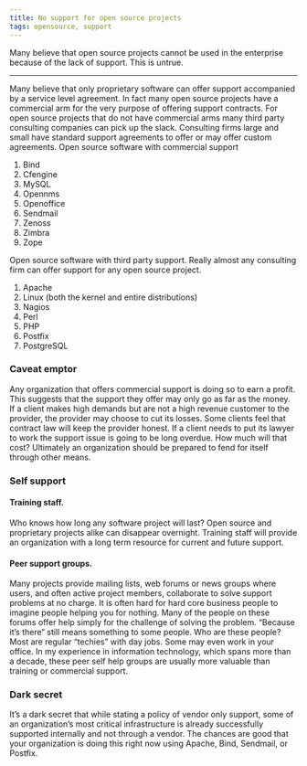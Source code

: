 ```yaml
---
title: No support for open source projects
tags: opensource, support
---
```


Many believe that open source projects cannot be used in the enterprise because
of the lack of support. This is untrue.

---

Many believe that only proprietary software can offer support accompanied by a
service level agreement. In fact many open source projects have a commercial
arm for the very purpose of offering support contracts. For open source
projects that do not have commercial arms many third party consulting companies
can pick up the slack. Consulting firms large and small have standard support
agreements to offer or may offer custom agreements.
Open source software with commercial support

1. Bind
1. Cfengine
1. MySQL
1. Opennms
1. Openoffice
1. Sendmail
1. Zenoss
1. Zimbra
1. Zope

Open source software with third party support. Really almost any consulting
firm can offer support for any open source project.

1. Apache
1. Linux (both the kernel and entire distributions)
1. Nagios
1. Perl
1. PHP
1. Postfix
1. PostgreSQL

### Caveat emptor

Any organization that offers commercial support is doing so to earn a profit.
This suggests that the support they offer may only go as far as the money. If a
client makes high demands but are not a high revenue customer to the provider,
the provider may choose to cut its losses. Some clients feel that contract law
will keep the provider honest. If a client needs to put its lawyer to work the
support issue is going to be long overdue. How much will that cost? Ultimately
an organization should be prepared to fend for itself through other means.

### Self support

#### Training staff.

Who knows how long any software project will last? Open source and proprietary
projects alike can disappear overnight. Training staff will provide an
organization with a long term resource for current and future support.

#### Peer support groups.

Many projects provide mailing lists, web forums or news groups where users, and
often active project members, collaborate to solve support problems at no
charge. It is often hard for hard core business people to imagine people
helping you for nothing. Many of the people on these forums offer help simply
for the challenge of solving the problem. “Because it’s there“ still means
something to some people. Who are these people? Most are regular “techies”
with day jobs. Some may even work in your office. In my experience in
information technology, which spans more than a decade, these peer self
help groups are usually more valuable than training or commercial support.

### Dark secret

It’s a dark secret that while stating a policy of vendor only support, some of
an organization’s most critical infrastructure is already successfully
supported internally and not through a vendor. The chances are good that your
organization is doing this right now using Apache, Bind, Sendmail, or Postfix.

